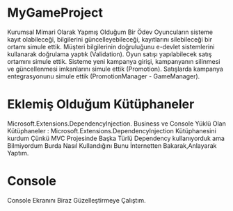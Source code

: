 # MyGameProject
Kurumsal Mimari Olarak Yapmış Olduğum Bir Ödev
Oyuncuların sisteme kayıt olabileceği, bilgilerini güncelleyebileceği, kayıtlarını silebileceği bir ortamı simule ettik.
Müşteri bilgilerinin doğruluğunu e-devlet sistemlerini kullanarak doğrulama yaptık (Validation).
Oyun satışı yapılabilecek satış ortamını simule ettik.
Sisteme yeni kampanya girişi, kampanyanın silinmesi ve güncellenmesi imkanlarını simule ettik (Promotion).
Satışlarda kampanya entegrasyonunu simule ettik (PromotionManager - GameManager).


# Eklemiş Olduğum Kütüphaneler
Microsoft.Extensions.DependencyInjection.
Business ve Console Yüklü Olan Kütüphaneler : Microsoft.Extensions.DependencyInjection
Kütüphanesini kurdum Çünkü MVC Projesinde Başka Türlü Dependency kullanıyorduk ama Bilmiyordum Burda Nasıl Kullandığını Bunu İnternetten Bakarak,Anlayarak Yaptım.

# Console 
Console Ekranını Biraz Güzelleştirmeye Çalıştım.

